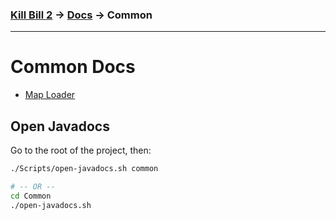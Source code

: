 ### [Kill Bill 2](../../README.md) → [Docs](../README.md) → Common
---

# Common Docs
* [Map Loader](maploader.md)

## Open Javadocs
Go to the root of the project, then:
```sh
./Scripts/open-javadocs.sh common

# -- OR --
cd Common
./open-javadocs.sh
```